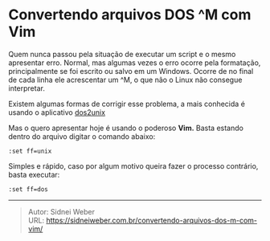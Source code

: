 # Convertendo arquivos DOS ^M com Vim

Quem nunca passou pela situação de executar um script e o mesmo apresentar erro. Normal, mas algumas vezes o erro ocorre pela formatação, principalmente se foi escrito ou salvo em um Windows. Ocorre de no final de cada linha ele acrescentar um ^M, o que não o Linux não consegue interpretar.

Existem algumas formas de corrigir esse problema, a mais conhecida é usando o aplicativo [dos2unix](https://sourceforge.net/projects/dos2unix)

Mas o quero apresentar hoje é usando o poderoso **Vim.** Basta estando dentro do arquivo digitar o comando abaixo:

```vim
:set ff=unix
```

Simples e rápido, caso por algum motivo queira fazer o processo contrário, basta executar:

```vim
:set ff=dos
```


---

> Autor: Sidnei Weber  
> URL: https://sidneiweber.com.br/convertendo-arquivos-dos-m-com-vim/  

